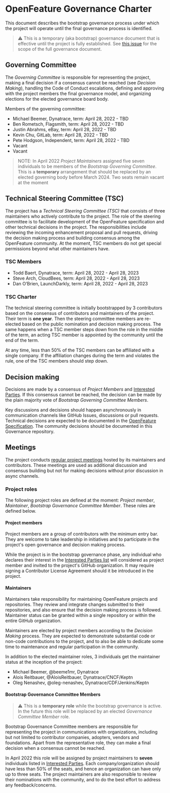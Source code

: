 # OpenFeature Governance Charter

This document describes the bootstrap governance process under which the project will operate
until the final governance process is identified.

> :warning: This is a temporary (aka bootstrap) governance document that
> is effective until the project is fully established.
> See [this issue](https://github.com/open-feature/governance/issues/11) for the scope of the full governance document.

## Governing Committee

The _Governing Committee_ is responsible for
representing the project,
making a final decision if a consensus cannot be reached (see _Decision Making_),
handling the Code of Conduct escalations,
defining and approving with the project members the final governance model,
and organizing elections for the elected governance board body.

Members of the governing committee:

- Michael Beemer, Dynatrace, term: April 28, 2022 - TBD
- Ben Rometsch, Flagsmith, term: April 28, 2022 - TBD
- Justin Abrahms, eBay, term: April 28, 2022 - TBD
- Kevin Chu, GitLab, term: April 28, 2022 - TBD
- Pete Hodgson, Independent, term: April 28, 2022 - TBD
- Vacant
- Vacant

> NOTE:
> In April 2022 _Project Maintainers_ assigned five seven individuals to be members of the _Bootstrap Governing Committee_.
> This is a **temporary** arrangement that should be replaced by an elected governing body before March 2024.
> Two seats remain vacant at the moment

## Technical Steering Committee (TSC)

The project has a _Technical Steering Committee (TSC)_
that consists of three maintainers who actively contribute to the project.
The role of the steering committee is to facilitate development of the
OpenFeature specification and other technical decisions in the project.
The responsibilities include reviewing the incoming enhancement proposal and pull requests,
driving the decision making process
and building consensus among the OpenFeature community.
At the moment, TSC members do not get special permissions beyond what other maintainers have.

### TSC Members

- Todd Baert, Dynatrace, term: April 28, 2022 - April 28, 2023
- Steve Arch, CloudBees, term: April 28, 2022 - April 28, 2023
- Dan O’Brien, LaunchDarkly, term: April 28, 2022 - April 28, 2023

### TSC Charter

The technical steering committee is initially bootstrapped by 3 
contributors based on the consensus of contributors and maintainers of the project.
Their term is **one year**. 
Then the steering committee members are re-elected based on the public nomination and decision making process.
The same happens when a TSC member steps down from the role in the middle of the term,
an acting TSC member is appointed by the community until the end of the term.

At any time, less than 50% of the TSC members can be affiliated with a single company.
If the affiliation changes during the term and violates the rule,
one of the TSC members should step down.

## Decision making

Decisions are made by a consensus of _Project Members_ and [Interested Parties](./interested-parties.md).
If this consensus cannot be reached,
the decision can be made by the plain majority vote of _Bootstrap Governing Committee Members_.

<!-- TODO: List founding members or delegate the decision to CDF TAG App Delivery or another entity -->

Key discussions and decisions should happen asynchronously in communication channels like GitHub Issues, discussions or pull requests.
Technical decisions are expected to be documented in the
[OpenFeature Specification](https://github.com/open-feature/spec).
The community decisions should be documented in this Governance repository.

## Meetings

The project conducts [regular project meetings](https://openfeature.dev/home/participate/#project-meetings)
hosted by its maintainers and contributors.
These meetings are used as additional discussion and consensus building
but not for making decisions without prior discussion in async channels.

### Project roles

The following project roles are defined at the moment:
_Project member_,
_Maintainer_,
_Bootstrap Governance Committee Member_.
These roles are defined below.

#### Project members

Project members are a group of contributors with the minimum entry bar.
They are welcome to take leadership in initiatives
and to participate in the project's open governance and decision making process.

While the project is in the bootstrap governance phase,
any individual who declares their interest in the [Interested Parties list](./interested-parties.md) will considered as project member and invited to the project's GitHub organization.
It may require signing a Contributor License Agreement should it be introduced in the project.

#### Maintainers

Maintainers take responsibility for maintaining OpenFeature projects and repositories.
They review and integrate changes submitted to their repositories,
and also ensure that the decision making process is followed.
Maintainer status can be granted within a single repository or within the entire GitHub organization.

Maintainers are elected by project members according to the _Decision Making_ process.
They are expected to demonstrate substantial code or non-code contributions to the project,
and to also be able to dedicate some time to maintenance and regular participation in the community.

In addition to the elected maintainer roles,
3 individuals get the maintainer status at the inception of the project:

- Michael Beemer, @beeme1mr, Dynatrace
- Alois Reitbauer, @AloisReitbauer, Dynatrace/CNCF/Keptn
- Oleg Nenashev, @oleg-nenashev, Dynatrace/CDF/Jenkins/Keptn

#### Bootstrap Governance Committee Members

> :warning: This is a **temporary role** while the bootstrap governance is active.
> In the future this role will be replaced by an elected _Governance Committee Member_ role.

Bootstrap Governance Committee members are responsible for representing the project in communications with organizations,
including but not limited to contributor companies, adopters, vendors and foundations.
Apart from the representative role,
they can make a final decision when a consensus cannot be reached.

In April 2022 this role will be assigned by project maintainers to **seven** individuals listed in [Interested Parties](./interested-parties.md).
Each company/organization should have less than 50% of the seats,
and hence an organization can have only up to three seats.
The project maintainers are also responsible to review their nominations with the community,
and to do the best effort to address any feedback/concerns.
